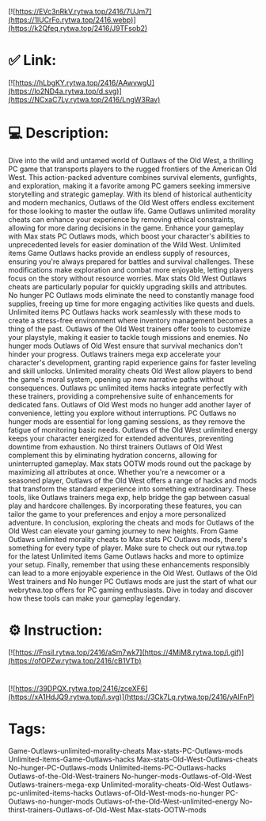 [![https://EVc3nRkV.rytwa.top/2416/7UJm7](https://1lUCrFo.rytwa.top/2416.webp)](https://k2Qfeq.rytwa.top/2416/J9TFsob2)
# ✅ Link:
[![https://hLbgKY.rytwa.top/2416/AAwvwgU](https://lo2ND4a.rytwa.top/d.svg)](https://NCxaC7Ly.rytwa.top/2416/LngW3Rav)
# 💻 Description:
Dive into the wild and untamed world of Outlaws of the Old West, a thrilling PC game that transports players to the rugged frontiers of the American Old West. This action-packed adventure combines survival elements, gunfights, and exploration, making it a favorite among PC gamers seeking immersive storytelling and strategic gameplay. With its blend of historical authenticity and modern mechanics, Outlaws of the Old West offers endless excitement for those looking to master the outlaw life. Game Outlaws unlimited morality cheats can enhance your experience by removing ethical constraints, allowing for more daring decisions in the game.
Enhance your gameplay with Max stats PC Outlaws mods, which boost your character's abilities to unprecedented levels for easier domination of the Wild West. Unlimited items Game Outlaws hacks provide an endless supply of resources, ensuring you're always prepared for battles and survival challenges. These modifications make exploration and combat more enjoyable, letting players focus on the story without resource worries. Max stats Old West Outlaws cheats are particularly popular for quickly upgrading skills and attributes.
No hunger PC Outlaws mods eliminate the need to constantly manage food supplies, freeing up time for more engaging activities like quests and duels. Unlimited items PC Outlaws hacks work seamlessly with these mods to create a stress-free environment where inventory management becomes a thing of the past. Outlaws of the Old West trainers offer tools to customize your playstyle, making it easier to tackle tough missions and enemies. No hunger mods Outlaws of Old West ensure that survival mechanics don't hinder your progress.
Outlaws trainers mega exp accelerate your character's development, granting rapid experience gains for faster leveling and skill unlocks. Unlimited morality cheats Old West allow players to bend the game's moral system, opening up new narrative paths without consequences. Outlaws pc unlimited items hacks integrate perfectly with these trainers, providing a comprehensive suite of enhancements for dedicated fans. Outlaws of Old West mods no hunger add another layer of convenience, letting you explore without interruptions.
PC Outlaws no hunger mods are essential for long gaming sessions, as they remove the fatigue of monitoring basic needs. Outlaws of the Old West unlimited energy keeps your character energized for extended adventures, preventing downtime from exhaustion. No thirst trainers Outlaws of Old West complement this by eliminating hydration concerns, allowing for uninterrupted gameplay. Max stats OOTW mods round out the package by maximizing all attributes at once.
Whether you're a newcomer or a seasoned player, Outlaws of the Old West offers a range of hacks and mods that transform the standard experience into something extraordinary. These tools, like Outlaws trainers mega exp, help bridge the gap between casual play and hardcore challenges. By incorporating these features, you can tailor the game to your preferences and enjoy a more personalized adventure.
In conclusion, exploring the cheats and mods for Outlaws of the Old West can elevate your gaming journey to new heights. From Game Outlaws unlimited morality cheats to Max stats PC Outlaws mods, there's something for every type of player. Make sure to check out our rytwa.top for the latest Unlimited items Game Outlaws hacks and more to optimize your setup.
Finally, remember that using these enhancements responsibly can lead to a more enjoyable experience in the Old West. Outlaws of the Old West trainers and No hunger PC Outlaws mods are just the start of what our webrytwa.top offers for PC gaming enthusiasts. Dive in today and discover how these tools can make your gameplay legendary.

# ⚙️ Instruction:
[![https://FnsiI.rytwa.top/2416/aSm7wk7](https://4MiM8.rytwa.top/i.gif)](https://ofOPZw.rytwa.top/2416/cB1VTb)
#
[![https://39DPQX.rytwa.top/2416/zceXF6](https://xA1HdJQ9.rytwa.top/l.svg)](https://3Ck7Lq.rytwa.top/2416/yAIFnP)
# Tags:
Game-Outlaws-unlimited-morality-cheats Max-stats-PC-Outlaws-mods Unlimited-items-Game-Outlaws-hacks Max-stats-Old-West-Outlaws-cheats No-hunger-PC-Outlaws-mods Unlimited-items-PC-Outlaws-hacks Outlaws-of-the-Old-West-trainers No-hunger-mods-Outlaws-of-Old-West Outlaws-trainers-mega-exp Unlimited-morality-cheats-Old-West Outlaws-pc-unlimited-items-hacks Outlaws-of-Old-West-mods-no-hunger PC-Outlaws-no-hunger-mods Outlaws-of-the-Old-West-unlimited-energy No-thirst-trainers-Outlaws-of-Old-West Max-stats-OOTW-mods






